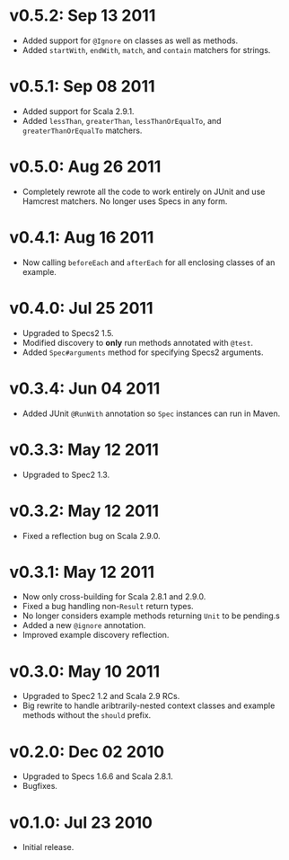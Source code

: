 v0.5.2: Sep 13 2011
===================

* Added support for `@Ignore` on classes as well as methods.
* Added `startWith`, `endWith`, `match`, and `contain` matchers for strings.

v0.5.1: Sep 08 2011
===================

* Added support for Scala 2.9.1.
* Added `lessThan`, `greaterThan`, `lessThanOrEqualTo`, and
  `greaterThanOrEqualTo` matchers.

v0.5.0: Aug 26 2011
===================

* Completely rewrote all the code to work entirely on JUnit and use Hamcrest
  matchers. No longer uses Specs in any form.

v0.4.1: Aug 16 2011
===================

* Now calling `beforeEach` and `afterEach` for all enclosing classes of an
  example.

v0.4.0: Jul 25 2011
===================

* Upgraded to Specs2 1.5.
* Modified discovery to **only** run methods annotated with `@test`.
* Added `Spec#arguments` method for specifying Specs2 arguments.

v0.3.4: Jun 04 2011
===================

* Added JUnit `@RunWith` annotation so `Spec` instances can run in Maven.

v0.3.3: May 12 2011
===================

* Upgraded to Spec2 1.3.

v0.3.2: May 12 2011
===================

* Fixed a reflection bug on Scala 2.9.0.

v0.3.1: May 12 2011
===================

* Now only cross-building for Scala 2.8.1 and 2.9.0.
* Fixed a bug handling non-`Result` return types.
* No longer considers example methods returning `Unit` to be pending.s
* Added a new `@ignore` annotation.
* Improved example discovery reflection.

v0.3.0: May 10 2011
===================

* Upgraded to Spec2 1.2 and Scala 2.9 RCs.
* Big rewrite to handle aribtrarily-nested context classes and example methods
  without the `should` prefix.

v0.2.0: Dec 02 2010
===================

* Upgraded to Specs 1.6.6 and Scala 2.8.1.
* Bugfixes.

v0.1.0: Jul 23 2010
===================

* Initial release.
